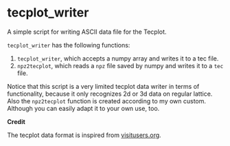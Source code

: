 # tecplot_writer

A simple script for writing ASCII data file for the Tecplot.

`tecplot_writer` has the following functions:

1. `tecplot_writer`, which accepts a numpy array and writes it to a tec file.
2. `npz2tecplot`, which reads a `npz` file saved by numpy and writes it to a
   `tec` file.

Notice that this script is a very limited tecplot data writer in terms of
functionality, because it only recognizes 2d or 3d data on regular lattice.
Also the `npz2tecplot` function is created according to my own custom. Although
you can easily adapt it to your own use, too.

**Credit**

The tecplot data format is inspired from [visitusers.org](http://www.visitusers.org/index.php?title=Writing_Tecplot_Using_Python).

